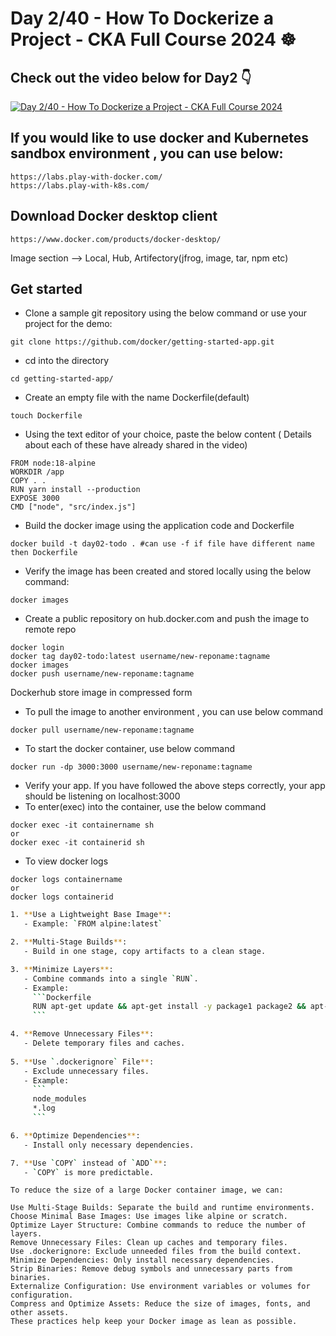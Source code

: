 # Day 2/40 - How To Dockerize a Project - CKA Full Course 2024 ☸️


## Check out the video below for Day2 👇

[![Day 2/40 - How To Dockerize a Project - CKA Full Course 2024](https://img.youtube.com/vi/nfRsPiRGx74/sddefault.jpg)](https://youtu.be/nfRsPiRGx74)

## If you would like to use docker and Kubernetes sandbox environment , you can use below:
```
https://labs.play-with-docker.com/
https://labs.play-with-k8s.com/
```

## Download Docker desktop client
```
https://www.docker.com/products/docker-desktop/
```
Image section --> Local, Hub, Artifectory(jfrog, image, tar, npm etc)

## Get started
- Clone a sample git repository using the below command or use your project for the demo:

```
git clone https://github.com/docker/getting-started-app.git
```

- cd into the directory
```
cd getting-started-app/
```
- Create an empty file with the name Dockerfile(default)
```
touch Dockerfile
```
- Using the text editor of your choice, paste the below content ( Details about each of these have already shared in the video)
```
FROM node:18-alpine
WORKDIR /app
COPY . .
RUN yarn install --production
EXPOSE 3000
CMD ["node", "src/index.js"]
```

- Build the docker image using the application code and Dockerfile

```
docker build -t day02-todo . #can use -f if file have different name then Dockerfile
```
- Verify the image has been created and stored locally using the below command:
```
docker images
```

- Create a public repository on hub.docker.com and push the image to remote repo
```
docker login
docker tag day02-todo:latest username/new-reponame:tagname
docker images
docker push username/new-reponame:tagname
```
  Dockerhub store image in compressed form

- To pull the image to another environment , you can use below command
```
docker pull username/new-reponame:tagname
```

- To start the docker container, use below command

```
docker run -dp 3000:3000 username/new-reponame:tagname
```

- Verify your app. If you have followed the above steps correctly, your app should be listening on localhost:3000
- To enter(exec) into the container, use the below command

```
docker exec -it containername sh
or
docker exec -it containerid sh
```
- To view docker logs

```
docker logs containername
or
docker logs containerid
```

```bash
1. **Use a Lightweight Base Image**: 
   - Example: `FROM alpine:latest`

2. **Multi-Stage Builds**: 
   - Build in one stage, copy artifacts to a clean stage.

3. **Minimize Layers**: 
   - Combine commands into a single `RUN`.
   - Example: 
     ```Dockerfile
     RUN apt-get update && apt-get install -y package1 package2 && apt-get clean && rm -rf /var/lib/apt/lists/*
     ```

4. **Remove Unnecessary Files**: 
   - Delete temporary files and caches.
   
5. **Use `.dockerignore` File**: 
   - Exclude unnecessary files.
   - Example: 
     ```
     node_modules
     *.log
     ```

6. **Optimize Dependencies**: 
   - Install only necessary dependencies.

7. **Use `COPY` instead of `ADD`**: 
   - `COPY` is more predictable.
```
```
To reduce the size of a large Docker container image, we can:

Use Multi-Stage Builds: Separate the build and runtime environments.
Choose Minimal Base Images: Use images like alpine or scratch.
Optimize Layer Structure: Combine commands to reduce the number of layers.
Remove Unnecessary Files: Clean up caches and temporary files.
Use .dockerignore: Exclude unneeded files from the build context.
Minimize Dependencies: Only install necessary dependencies.
Strip Binaries: Remove debug symbols and unnecessary parts from binaries.
Externalize Configuration: Use environment variables or volumes for configuration.
Compress and Optimize Assets: Reduce the size of images, fonts, and other assets.
These practices help keep your Docker image as lean as possible.
```
